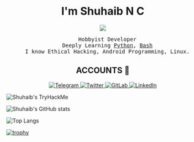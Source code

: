<h1 align="center">I'm Shuhaib N C</h1>
<p align="center"><img src="https://komarev.com/ghpvc/?username=ShuhaibNC" /></p>
<ul align="center" style="list-style-type:none;">
<samp>
<li>Hobbyist Developer</li>
<li>Deeply Learning <a href="https://python.org">Python</a>, <a href="https://html.spec.whatwg.org/">Bash</a></li>
<li>I know Ethical Hacking, Android Programming, Linux.
</ul>

<h2 align="center">ACCOUNTS 📌</h2>

<p align="center">
    <a href="https://telegram.me/ShuhaibNC">
        <img
            src="https://img.shields.io/badge/Telegram-2CA5E0?style=for-the-badge&logo=telegram&logoColor=white"
            alt="Telegram"
        />
    </a>
    <a href="https://x.com/realshuhaib">
        <img
            src="https://img.shields.io/badge/Twitter-blue?&style=for-the-badge&logoColor=white&logo=twitter"
            alt="Twitter"
        />
    </a>
    <a href="https://gitlab.com/ShuhaibNC">
        <img
            src="https://img.shields.io/badge/GitLab-red?style=for-the-badge&logoColor=white&logo=gitlab"
            alt="GitLab"
        />
    </a>
    <a href="https://www.linkedin.com/in/shuhaibnc/">
        <img
            src="https://img.shields.io/badge/LinkedIn-blue?&style=for-the-badge&logo=linkedin"
            alt="LinkedIn"
        />
    </a>
</p>

![Shuhaib's TryHackMe](https://tryhackme-badges.s3.amazonaws.com/shuhaibnc.png)

![Shuhaib's GitHub stats](https://github-readme-stats.vercel.app/api?username=ShuhaibNC&show_icons=true&theme=dark)

![Top Langs](https://github-readme-stats.vercel.app/api/top-langs/?username=ShuhaibNC&hide=css,html&theme=dark)

[![trophy](https://github-profile-trophy.vercel.app/?username=ShuhaibNC&theme=darkhub)](https://github.com/ShuhaibNC/github-profile-trophy)

